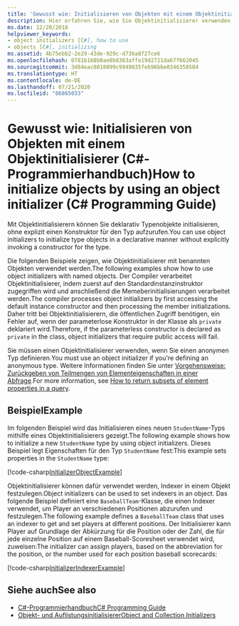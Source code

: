 ```yaml
---
title: 'Gewusst wie: Initialisieren von Objekten mit einem Objektinitialisierer – C#-Programmierhandbuch'
description: Hier erfahren Sie, wie Sie Objektinitialisierer verwenden, um Typobjekte in C# zu initialisieren, ohne einen Konstruktor aufzurufen. Verwenden Sie einen Objektinitialisierer, um einen anonymen Typ zu definieren.
ms.date: 12/20/2018
helpviewer_keywords:
- object initializers [C#], how to use
- objects [C#], initializing
ms.assetid: 4b75ebb2-2e29-43de-929c-d736a8f27ce6
ms.openlocfilehash: 0781b168b0ae8b8383affe19d2721da67f662045
ms.sourcegitcommit: 3d84eac0818099c9949035feb96bbe0346358504
ms.translationtype: HT
ms.contentlocale: de-DE
ms.lasthandoff: 07/21/2020
ms.locfileid: "86865033"
---
```

# <a name="how-to-initialize-objects-by-using-an-object-initializer-c-programming-guide"></a><span data-ttu-id="2d1d1-104">Gewusst wie: Initialisieren von Objekten mit einem Objektinitialisierer (C#-Programmierhandbuch)</span><span class="sxs-lookup"><span data-stu-id="2d1d1-104">How to initialize objects by using an object initializer (C# Programming Guide)</span></span>

<span data-ttu-id="2d1d1-105">Mit Objektinitialisierern können Sie deklarativ Typenobjekte initialisieren, ohne explizit einen Konstruktor für den Typ aufzurufen.</span><span class="sxs-lookup"><span data-stu-id="2d1d1-105">You can use object initializers to initialize type objects in a declarative manner without explicitly invoking a constructor for the type.</span></span>  
  
<span data-ttu-id="2d1d1-106">Die folgenden Beispiele zeigen, wie Objektinitialisierer mit benannten Objekten verwendet werden.</span><span class="sxs-lookup"><span data-stu-id="2d1d1-106">The following examples show how to use object initializers with named objects.</span></span> <span data-ttu-id="2d1d1-107">Der Compiler verarbeitet Objektinitialisierer, indem zuerst auf den Standardinstanzinstruktor zugegriffen wird und anschließend die Memeberinitialisierungen verarbeitet werden.</span><span class="sxs-lookup"><span data-stu-id="2d1d1-107">The compiler processes object initializers by first accessing the default instance constructor and then processing the member initializations.</span></span> <span data-ttu-id="2d1d1-108">Daher tritt bei Objektinitialisierern, die öffentlichen Zugriff benötigen, ein Fehler auf, wenn der parameterlose Konstruktor in der Klasse als `private` deklariert wird.</span><span class="sxs-lookup"><span data-stu-id="2d1d1-108">Therefore, if the parameterless constructor is declared as `private` in the class, object initializers that require public access will fail.</span></span>
  
<span data-ttu-id="2d1d1-109">Sie müssen einen Objektinitialisierer verwenden, wenn Sie einen anonymen Typ definieren.</span><span class="sxs-lookup"><span data-stu-id="2d1d1-109">You must use an object initializer if you're defining an anonymous type.</span></span> <span data-ttu-id="2d1d1-110">Weitere Informationen finden Sie unter [Vorgehensweise: Zurückgeben von Teilmengen von Elementeigenschaften in einer Abfrage](how-to-return-subsets-of-element-properties-in-a-query.md).</span><span class="sxs-lookup"><span data-stu-id="2d1d1-110">For more information, see [How to return subsets of element properties in a query](how-to-return-subsets-of-element-properties-in-a-query.md).</span></span>  
  
## <a name="example"></a><span data-ttu-id="2d1d1-111">Beispiel</span><span class="sxs-lookup"><span data-stu-id="2d1d1-111">Example</span></span>  

<span data-ttu-id="2d1d1-112">Im folgenden Beispiel wird das Initialisieren eines neuen `StudentName`-Typs mithilfe eines Objektinitialisierers gezeigt.</span><span class="sxs-lookup"><span data-stu-id="2d1d1-112">The following example shows how to initialize a new `StudentName` type by using object initializers.</span></span> <span data-ttu-id="2d1d1-113">Dieses Beispiel legt Eigenschaften für den Typ `StudentName` fest:</span><span class="sxs-lookup"><span data-stu-id="2d1d1-113">This example sets properties in the `StudentName` type:</span></span>
  
[!code-csharp[InitializerObjectExample](../../../../samples/snippets/csharp/programming-guide/classes-and-structs/object-collection-initializers/HowToObjectInitializers.cs#HowToObjectInitializers)]  

<span data-ttu-id="2d1d1-114">Objektinitialisierer können dafür verwendet werden, Indexer in einem Objekt festzulegen.</span><span class="sxs-lookup"><span data-stu-id="2d1d1-114">Object initializers can be used to set indexers in an object.</span></span> <span data-ttu-id="2d1d1-115">Das folgende Beispiel definiert eine `BaseballTeam`-Klasse, die einen Indexer verwendet, um Player an verschiedenen Positionen abzurufen und festzulegen.</span><span class="sxs-lookup"><span data-stu-id="2d1d1-115">The following example defines a `BaseballTeam` class that uses an indexer to get and set players at different positions.</span></span> <span data-ttu-id="2d1d1-116">Der Initialisierer kann Player auf Grundlage der Abkürzung für die Position oder der Zahl, die für jede einzelne Position auf einem Baseball-Scoresheet verwendet wird, zuweisen:</span><span class="sxs-lookup"><span data-stu-id="2d1d1-116">The initializer can assign players, based on the abbreviation for the position, or the number used for each position baseball scorecards:</span></span>

[!code-csharp[InitializerIndexerExample](../../../../samples/snippets/csharp/programming-guide/classes-and-structs/object-collection-initializers/HowToIndexInitializer.cs#HowToIndexInitializer)]  

## <a name="see-also"></a><span data-ttu-id="2d1d1-117">Siehe auch</span><span class="sxs-lookup"><span data-stu-id="2d1d1-117">See also</span></span>

- [<span data-ttu-id="2d1d1-118">C#-Programmierhandbuch</span><span class="sxs-lookup"><span data-stu-id="2d1d1-118">C# Programming Guide</span></span>](../index.md)
- [<span data-ttu-id="2d1d1-119">Objekt- und Auflistungsinitialisierer</span><span class="sxs-lookup"><span data-stu-id="2d1d1-119">Object and Collection Initializers</span></span>](object-and-collection-initializers.md)
